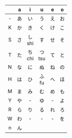 |        |   a   |    i     |     u     |     e   |   o   |  
|:------:|:-----:|:--------:|:---------:|:-------:|:-----:|  
|   -    |   あ  |    い     |    う     |    え   |   お   |    
|   K    |   か  |    き     |    く     |    け   |   こ   |  
|   S	   |   さ  | し<br>shi |    す     |    せ   |   そ   |  
|   T	   |   た  | ち<br>chi | つ<br>tsu |    て   |   と   |  
|   N	   |   な  |    に     |    ぬ     |    ね   |   の   |  
|   H	   |   は  |    ひ     |  ふ<br>fu |    へ   |   ほ   |  
|   M	   |   ま  |    み     |    む     |    め   |   も   |  
|   Y	   |   や  |    -      |    ゆ     |    -   |   よ   |  
|   R	   |   ら  |    り     |    る     |    れ   |   ろ   |  
|   W	   |   わ  |    -      |    -     |     -   |   を   |  
|   n    |   ん  |           |          |         |        |  
